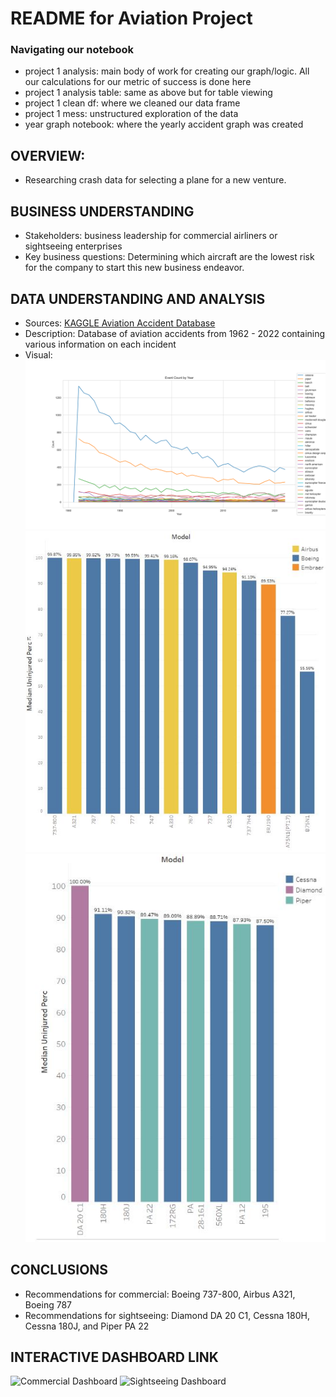 # README for Aviation Project

### Navigating our notebook
- project 1 analysis: main body of work for creating our graph/logic. All our calculations for our metric of success is done here
- project 1 analysis table: same as above but for table viewing
- project 1 clean df: where we cleaned our data frame
- project 1 mess: unstructured exploration of the data
- year graph notebook: where the yearly accident graph was created

## OVERVIEW:
- Researching crash data for selecting a plane for a new venture.

## BUSINESS UNDERSTANDING
- Stakeholders: business leadership for commercial airliners or sightseeing enterprises
- Key business questions: Determining which aircraft are the lowest risk for the company to start this new business endeavor.

## DATA UNDERSTANDING AND ANALYSIS
- Sources: [KAGGLE Aviation Accident Database](https://www.kaggle.com/datasets/khsamaha/aviation-accident-database-synopses)
- Description: Database of aviation accidents from 1962 - 2022 containing various information on each incident
- Visual:
![Yearly Graph](./project_1/data/yearly_accident.png)
![Commercial Airline Graph](./project_1/data/graph_commercial.JPG)
![Sightseeing Airline Graph](./project_1/data/graph_sightseeing.JPG)

## CONCLUSIONS
- Recommendations for commercial: Boeing 737-800, Airbus A321, Boeing 787
- Recommendations for sightseeing: Diamond DA 20 C1, Cessna 180H, Cessna 180J, and Piper PA 22

## INTERACTIVE DASHBOARD LINK
![Commercial Dashboard](https://public.tableau.com/app/profile/samuel.song5286/viz/phase1_project_sheet_1/Sheet1?publish=yes)
![Sightseeing Dashboard](https://public.tableau.com/app/profile/samuel.song5286/viz/phase1_project_sheet_2/Sheet2?publish=yes)



